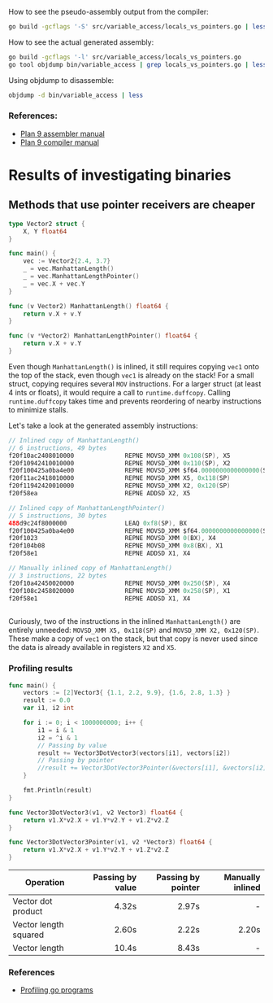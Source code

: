 How to see the pseudo-assembly output from the compiler:

```bash
go build -gcflags '-S' src/variable_access/locals_vs_pointers.go | less
```

How to see the actual generated assembly:

```bash
go build -gcflags '-l' src/variable_access/locals_vs_pointers.go
go tool objdump bin/variable_access | grep locals_vs_pointers.go | less
```

Using objdump to disassemble:

```bash
objdump -d bin/variable_access | less
```

### References:

 - [Plan 9 assembler manual](http://plan9.bell-labs.com/sys/doc/asm.html)
 - [Plan 9 compiler manual](http://plan9.bell-labs.com/sys/doc/comp.html)


# Results of investigating binaries

## Methods that use pointer receivers are cheaper

```go
type Vector2 struct {
    X, Y float64
}

func main() {
    vec := Vector2{2.4, 3.7}
    _ = vec.ManhattanLength()
    _ = vec.ManhattanLengthPointer()
    _ = vec.X + vec.Y
}

func (v Vector2) ManhattanLength() float64 {
    return v.X + v.Y
}

func (v *Vector2) ManhattanLengthPointer() float64 {
    return v.X + v.Y
}
```

Even though `ManhattanLength()` is inlined, it still requires copying `vec1` onto the top of the stack, even though `vec1` is already on the stack! For a small struct, copying requires several `MOV` instructions. For a larger struct (at least 4 ints or floats), it would require a call to `runtime.duffcopy`. Calling `runtime.duffcopy` takes time and prevents reordering of nearby instructions to minimize stalls.

Let's take a look at the generated assembly instructions:

```java
// Inlined copy of ManhattanLength()
// 6 instructions, 49 bytes
f20f10ac2408010000              REPNE MOVSD_XMM 0x108(SP), X5
f20f10942410010000              REPNE MOVSD_XMM 0x110(SP), X2
f20f100425a0ba4e00              REPNE MOVSD_XMM $f64.0000000000000000(SB), X0
f20f11ac2418010000              REPNE MOVSD_XMM X5, 0x118(SP)
f20f11942420010000              REPNE MOVSD_XMM X2, 0x120(SP)
f20f58ea                        REPNE ADDSD X2, X5

// Inlined copy of ManhattanLengthPointer()
// 5 instructions, 30 bytes
488d9c24f8000000                LEAQ 0xf8(SP), BX
f20f100425a0ba4e00              REPNE MOVSD_XMM $f64.0000000000000000(SB), X0
f20f1023                        REPNE MOVSD_XMM 0(BX), X4
f20f104b08                      REPNE MOVSD_XMM 0x8(BX), X1
f20f58e1                        REPNE ADDSD X1, X4

// Manually inlined copy of ManhattanLength()
// 3 instructions, 22 bytes
f20f10a42450020000              REPNE MOVSD_XMM 0x250(SP), X4
f20f108c2458020000              REPNE MOVSD_XMM 0x258(SP), X1
f20f58e1                        REPNE ADDSD X1, X4
 
```

Curiously, two of the instructions in the inlined `ManhattanLength()` are entirely unneeded: `MOVSD_XMM X5, 0x118(SP)` and `MOVSD_XMM X2, 0x120(SP)`. These make a copy of `vec1` on the stack, but that copy is never used since the data is already available in registers `X2` and `X5`.

### Profiling results

```go
func main() {
	vectors := [2]Vector3{ {1.1, 2.2, 9.9}, {1.6, 2.8, 1.3} }
	result := 0.0
	var i1, i2 int

	for i := 0; i < 1000000000; i++ {
		i1 = i & 1
		i2 = ^i & 1
		// Passing by value
		result += Vector3DotVector3(vectors[i1], vectors[i2])
		// Passing by pointer
		//result += Vector3DotVector3Pointer(&vectors[i1], &vectors[i2])
	}

	fmt.Println(result)
}

func Vector3DotVector3(v1, v2 Vector3) float64 {
	return v1.X*v2.X + v1.Y*v2.Y + v1.Z*v2.Z
}

func Vector3DotVector3Pointer(v1, v2 *Vector3) float64 {
	return v1.X*v2.X + v1.Y*v2.Y + v1.Z*v2.Z
}
```

Operation             | Passing by value | Passing by pointer | Manually inlined
----------------------|-----------------:|-------------------:|-----------------:
Vector dot product    | 4.32s            | 2.97s              | -
Vector length squared | 2.60s            | 2.22s              | 2.20s
Vector length         | 10.4s            | 8.43s              | -


### References

- [Profiling go programs](http://blog.golang.org/profiling-go-programs)